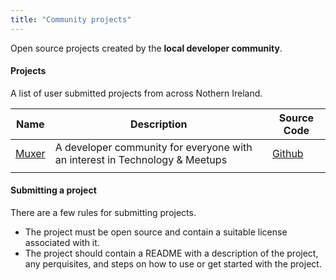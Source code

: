```yaml
---
title: "Community projects"
---
```


Open source projects created by the **local developer community**.

#### Projects

A list of user submitted projects from across Nothern Ireland.

| Name  |  Description  | Source Code  |
|---|---|---|
| [Muxer](https://muxer.co.uk)  | A developer community for everyone with an interest in Technology & Meetups  | [Github](https://github.com/apoclyps/my-dev-space)  |
|   |   |   |   |


#### Submitting a project
There are a few rules for submitting projects.

* The project must be open source and contain a suitable license associated with it.
* The project should contain a README with a description of the project, any perquisites, and steps on how to use or get started with the project.
